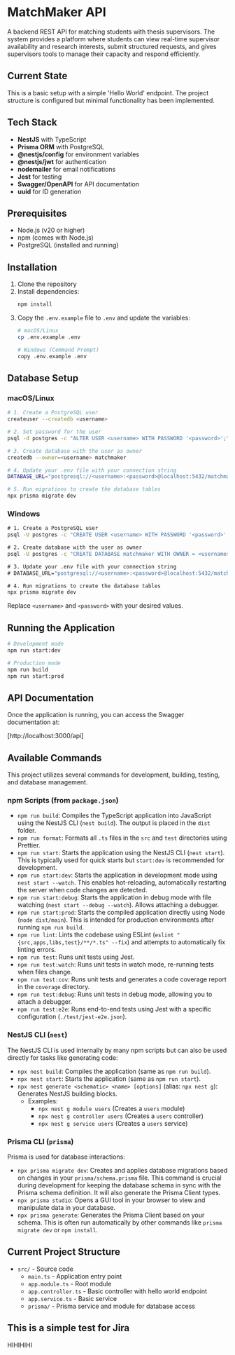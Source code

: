 # MatchMaker API

A backend REST API for matching students with thesis supervisors. The system provides a platform where students can view real-time supervisor availability and research interests, submit structured requests, and gives supervisors tools to manage their capacity and respond efficiently.

## Current State

This is a basic setup with a simple 'Hello World' endpoint. The project structure is configured but minimal functionality has been implemented.

## Tech Stack

- **NestJS** with TypeScript
- **Prisma ORM** with PostgreSQL
- **@nestjs/config** for environment variables
- **@nestjs/jwt** for authentication
- **nodemailer** for email notifications
- **Jest** for testing
- **Swagger/OpenAPI** for API documentation
- **uuid** for ID generation

## Prerequisites

- Node.js (v20 or higher)
- npm (comes with Node.js)
- PostgreSQL (installed and running)

## Installation

1. Clone the repository
2. Install dependencies:
   ```bash
   npm install
   ```
3. Copy the `.env.example` file to `.env` and update the variables:
   ```bash
   # macOS/Linux
   cp .env.example .env
   
   # Windows (Command Prompt)
   copy .env.example .env
   ```

## Database Setup

### macOS/Linux

```bash
# 1. Create a PostgreSQL user
createuser --createdb <username>

# 2. Set password for the user
psql -d postgres -c "ALTER USER <username> WITH PASSWORD '<password>';"

# 3. Create database with the user as owner
createdb --owner=<username> matchmaker

# 4. Update your .env file with your connection string
DATABASE_URL="postgresql://<username>:<password>@localhost:5432/matchmaker?schema=public"

# 5. Run migrations to create the database tables
npx prisma migrate dev
```

### Windows

```cmd
# 1. Create a PostgreSQL user
psql -U postgres -c "CREATE USER <username> WITH PASSWORD '<password>' CREATEDB;"

# 2. Create database with the user as owner
psql -U postgres -c "CREATE DATABASE matchmaker WITH OWNER = <username>;"

# 3. Update your .env file with your connection string
# DATABASE_URL="postgresql://<username>:<password>@localhost:5432/matchmaker?schema=public"

# 4. Run migrations to create the database tables
npx prisma migrate dev
```

Replace `<username>` and `<password>` with your desired values.

## Running the Application

```bash
# Development mode
npm run start:dev

# Production mode
npm run build
npm run start:prod
```

## API Documentation

Once the application is running, you can access the Swagger documentation at:

[http://localhost:3000/api]

## Available Commands

This project utilizes several commands for development, building, testing, and database management.

### npm Scripts (from `package.json`)

- `npm run build`: Compiles the TypeScript application into JavaScript using the NestJS CLI (`nest build`). The output is placed in the `dist` folder.
- `npm run format`: Formats all `.ts` files in the `src` and `test` directories using Prettier.
- `npm run start`: Starts the application using the NestJS CLI (`nest start`). This is typically used for quick starts but `start:dev` is recommended for development.
- `npm run start:dev`: Starts the application in development mode using `nest start --watch`. This enables hot-reloading, automatically restarting the server when code changes are detected.
- `npm run start:debug`: Starts the application in debug mode with file watching (`nest start --debug --watch`). Allows attaching a debugger.
- `npm run start:prod`: Starts the compiled application directly using Node (`node dist/main`). This is intended for production environments after running `npm run build`.
- `npm run lint`: Lints the codebase using ESLint (`eslint "{src,apps,libs,test}/**/*.ts" --fix`) and attempts to automatically fix linting errors.
- `npm run test`: Runs unit tests using Jest.
- `npm run test:watch`: Runs unit tests in watch mode, re-running tests when files change.
- `npm run test:cov`: Runs unit tests and generates a code coverage report in the `coverage` directory.
- `npm run test:debug`: Runs unit tests in debug mode, allowing you to attach a debugger.
- `npm run test:e2e`: Runs end-to-end tests using Jest with a specific configuration (`./test/jest-e2e.json`).

### NestJS CLI (`nest`)

The NestJS CLI is used internally by many npm scripts but can also be used directly for tasks like generating code:

- `npx nest build`: Compiles the application (same as `npm run build`).
- `npx nest start`: Starts the application (same as `npm run start`).
- `npx nest generate <schematic> <name> [options]` (alias: `npx nest g`): Generates NestJS building blocks.
  - Examples:
    - `npx nest g module users` (Creates a `users` module)
    - `npx nest g controller users` (Creates a `users` controller)
    - `npx nest g service users` (Creates a `users` service)

### Prisma CLI (`prisma`)

Prisma is used for database interactions:

- `npx prisma migrate dev`: Creates and applies database migrations based on changes in your `prisma/schema.prisma` file. This command is crucial during development for keeping the database schema in sync with the Prisma schema definition. It will also generate the Prisma Client types.
- `npx prisma studio`: Opens a GUI tool in your browser to view and manipulate data in your database.
- `npx prisma generate`: Generates the Prisma Client based on your schema. This is often run automatically by other commands like `prisma migrate dev` or `npm install`.

## Current Project Structure

- `src/` - Source code
  - `main.ts` - Application entry point
  - `app.module.ts` - Root module
  - `app.controller.ts` - Basic controller with hello world endpoint
  - `app.service.ts` - Basic service
  - `prisma/` - Prisma service and module for database access


## This is a simple test for Jira

HIHIHIHI
